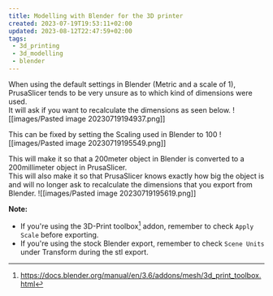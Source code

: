 ```yaml
---
title: Modelling with Blender for the 3D printer
created: 2023-07-19T19:53:11+02:00
updated: 2023-08-12T22:47:59+02:00
tags:
 - 3d_printing
 - 3d_modelling
 - blender
---
```

When using the default settings in Blender (Metric and a scale of 1), PrusaSlicer tends to be very unsure as to which kind of dimensions were used.  
It will ask if you want to recalculate the dimensions as seen below.
![[images/Pasted image 20230719194937.png]]

This can be fixed by setting the Scaling used in Blender to 100
![[images/Pasted image 20230719195549.png]]

This will make it so that a 200meter object in Blender is converted to a 200millimeter object in PrusaSlicer.  
This will also make it so that PrusaSlicer knows exactly how big the object is and will no longer ask to recalculate the dimensions that you export from Blender.
![[images/Pasted image 20230719195619.png]]

**Note:**
* If you're using the 3D-Print toolbox[^3d_print_toolbox-link] addon, remember to check `Apply Scale` before exporting.
* If you're using the stock Blender export, remember to check `Scene Units` under Transform during the stl export.


[^3d_print_toolbox-link]: https://docs.blender.org/manual/en/3.6/addons/mesh/3d_print_toolbox.html
